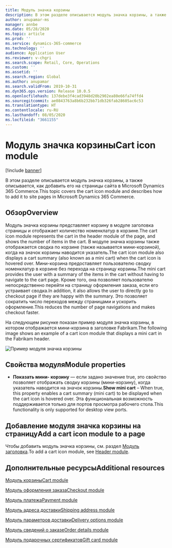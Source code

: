 ```yaml
---
title: Модуль значка корзины
description: В этом разделе описывается модуль значка корзины, а также описывается, как добавить его на страницы сайта в Microsoft Dynamics 365 Commerce.
author: anupamar-ms
manager: annbe
ms.date: 05/28/2020
ms.topic: article
ms.prod: ''
ms.service: dynamics-365-commerce
ms.technology: ''
audience: Application User
ms.reviewer: v-chgri
ms.search.scope: Retail, Core, Operations
ms.custom: ''
ms.assetid: ''
ms.search.region: Global
ms.author: anupamar
ms.search.validFrom: 2019-10-31
ms.dyn365.ops.version: Release 10.0.5
ms.openlocfilehash: 137debe3f4cad3948d20b2902ea80e66fa74ffd4
ms.sourcegitcommit: ae0843763a8b6b232bb71db326fab28605ac6c53
ms.translationtype: HT
ms.contentlocale: ru-RU
ms.lasthandoff: 08/05/2020
ms.locfileid: "3661155"
---
```

# <a name="cart-icon-module"></a><span data-ttu-id="187bb-103">Модуль значка корзины</span><span class="sxs-lookup"><span data-stu-id="187bb-103">Cart icon module</span></span>

[!include [banner](includes/banner.md)]

<span data-ttu-id="187bb-104">В этом разделе описывается модуль значка корзины, а также описывается, как добавить его на страницы сайта в Microsoft Dynamics 365 Commerce.</span><span class="sxs-lookup"><span data-stu-id="187bb-104">This topic covers the cart icon module and describes how to add it to site pages in Microsoft Dynamics 365 Commerce.</span></span>

## <a name="overview"></a><span data-ttu-id="187bb-105">Обзор</span><span class="sxs-lookup"><span data-stu-id="187bb-105">Overview</span></span>

<span data-ttu-id="187bb-106">Модуль значка корзины представляет корзину в модуле заголовка страницы и отображает количество номенклатур в корзине.</span><span class="sxs-lookup"><span data-stu-id="187bb-106">The cart icon module represents the cart in the header module of the page, and shows the number of items in the cart.</span></span> <span data-ttu-id="187bb-107">В модуле значка корзины также отображается сводка по корзине (также называется мини-корзиной), когда на значок корзины наводится указатель.</span><span class="sxs-lookup"><span data-stu-id="187bb-107">The cart icon module also displays a cart summary (also known as a mini cart) when the cart icon is hovered over.</span></span> <span data-ttu-id="187bb-108">Мини-корзина предоставляет пользователю сводку номенклатур в корзине без перехода на страницу корзины.</span><span class="sxs-lookup"><span data-stu-id="187bb-108">The mini cart provides the user with a summary of the items in the cart without having to navigate to the cart page.</span></span> <span data-ttu-id="187bb-109">Кроме того, она позволяет пользователю непосредственно перейти на страницу оформления заказа, если его устраивает сводка.</span><span class="sxs-lookup"><span data-stu-id="187bb-109">In addition, it also allows the user to directly go to checkout page if they are happy with the summary.</span></span> <span data-ttu-id="187bb-110">Это позволяет сократить число переходов между страницами и ускорить оформление.</span><span class="sxs-lookup"><span data-stu-id="187bb-110">This reduces the number of page navigations and makes checkout faster.</span></span> 

<span data-ttu-id="187bb-111">На следующем рисунке показан пример модуля значка корзины, в котором отображается мини-корзина в заголовке Fabrikam.</span><span class="sxs-lookup"><span data-stu-id="187bb-111">The following image shows an example of a cart icon module that displays a mini cart in the Fabrikam header.</span></span>

![Пример модуля значка корзины](./media/ecommerce-Minicart.PNG)

## <a name="module-properties"></a><span data-ttu-id="187bb-113">Свойства модуля</span><span class="sxs-lookup"><span data-stu-id="187bb-113">Module properties</span></span>

- <span data-ttu-id="187bb-114">**Показать мини- корзину** — если задано значение true, это свойство позволяет отображать сводку корзины (мини-корзину), когда указатель наводится на значок корзины.</span><span class="sxs-lookup"><span data-stu-id="187bb-114">**Show mini cart** – When true, this property enables a cart summary (mini cart) to be displayed when the cart icon is hovered over.</span></span> <span data-ttu-id="187bb-115">Эта функциональная возможность поддерживается только для портов просмотра рабочего стола.</span><span class="sxs-lookup"><span data-stu-id="187bb-115">This functionality is only supported for desktop view ports.</span></span>

## <a name="add-a-cart-icon-module-to-a-page"></a><span data-ttu-id="187bb-116">Добавление модуля значка корзины на страницу</span><span class="sxs-lookup"><span data-stu-id="187bb-116">Add a cart icon module to a page</span></span>

<span data-ttu-id="187bb-117">Чтобы добавить модуль значка корзины, см. раздел [Модуль заголовка](author-header-module.md).</span><span class="sxs-lookup"><span data-stu-id="187bb-117">To add a cart icon module, see [Header module](author-header-module.md).</span></span>

## <a name="additional-resources"></a><span data-ttu-id="187bb-118">Дополнительные ресурсы</span><span class="sxs-lookup"><span data-stu-id="187bb-118">Additional resources</span></span>

[<span data-ttu-id="187bb-119">Модуль корзины</span><span class="sxs-lookup"><span data-stu-id="187bb-119">Cart module</span></span>](add-cart-module.md)

[<span data-ttu-id="187bb-120">Модуль оформления заказа</span><span class="sxs-lookup"><span data-stu-id="187bb-120">Checkout module</span></span>](add-checkout-module.md)

[<span data-ttu-id="187bb-121">Модуль платежа</span><span class="sxs-lookup"><span data-stu-id="187bb-121">Payment module</span></span>](payment-module.md)

[<span data-ttu-id="187bb-122">Модуль адреса доставки</span><span class="sxs-lookup"><span data-stu-id="187bb-122">Shipping address module</span></span>](ship-address-module.md)

[<span data-ttu-id="187bb-123">Модуль параметров доставки</span><span class="sxs-lookup"><span data-stu-id="187bb-123">Delivery options module</span></span>](delivery-options-module.md)

[<span data-ttu-id="187bb-124">Модуль сведений о заказе</span><span class="sxs-lookup"><span data-stu-id="187bb-124">Order details module</span></span>](order-confirmation-module.md)

[<span data-ttu-id="187bb-125">Модуль подарочных сертификатов</span><span class="sxs-lookup"><span data-stu-id="187bb-125">Gift card module</span></span>](add-giftcard.md)
